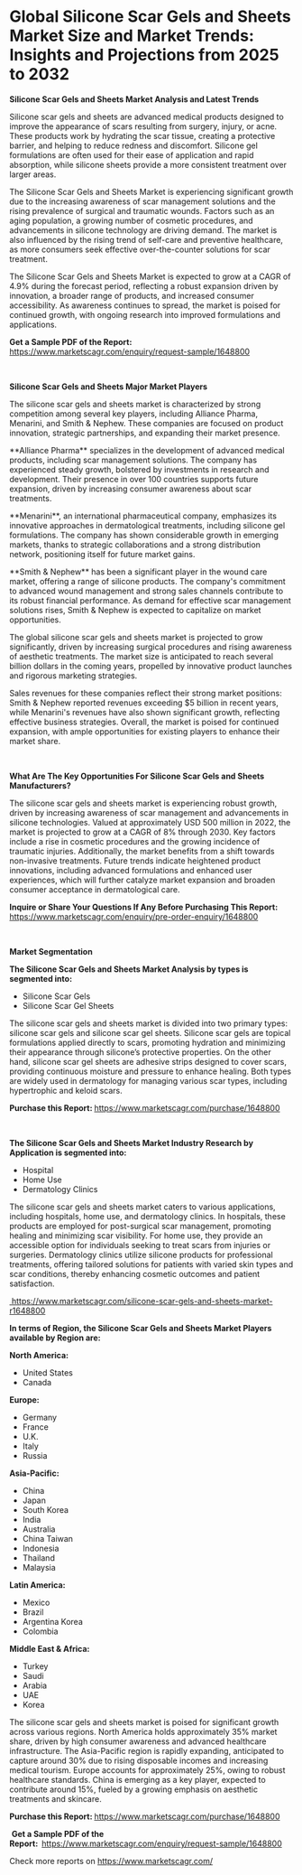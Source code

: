 <p><h1>Global Silicone Scar Gels and Sheets Market Size and Market Trends: Insights and Projections from 2025 to 2032</h1></p><p><strong>Silicone Scar Gels and Sheets Market Analysis and Latest Trends</strong></p>
<p><p>Silicone scar gels and sheets are advanced medical products designed to improve the appearance of scars resulting from surgery, injury, or acne. These products work by hydrating the scar tissue, creating a protective barrier, and helping to reduce redness and discomfort. Silicone gel formulations are often used for their ease of application and rapid absorption, while silicone sheets provide a more consistent treatment over larger areas.</p><p>The Silicone Scar Gels and Sheets Market is experiencing significant growth due to the increasing awareness of scar management solutions and the rising prevalence of surgical and traumatic wounds. Factors such as an aging population, a growing number of cosmetic procedures, and advancements in silicone technology are driving demand. The market is also influenced by the rising trend of self-care and preventive healthcare, as more consumers seek effective over-the-counter solutions for scar treatment.</p><p>The Silicone Scar Gels and Sheets Market is expected to grow at a CAGR of 4.9% during the forecast period, reflecting a robust expansion driven by innovation, a broader range of products, and increased consumer accessibility. As awareness continues to spread, the market is poised for continued growth, with ongoing research into improved formulations and applications.</p></p>
<p><strong>Get a Sample PDF of the Report:&nbsp;</strong> <a href="https://www.marketscagr.com/enquiry/request-sample/1648800?utm_campaign=3509&utm_medium=2&utm_source=Github&utm_content=ia&utm_term=26032025&utm_id=silicone-scar-gels-and-sheets">https://www.marketscagr.com/enquiry/request-sample/1648800</a></p>
<p>&nbsp;</p>
<p><strong>Silicone Scar Gels and Sheets Major Market Players</strong></p>
<p><p>The silicone scar gels and sheets market is characterized by strong competition among several key players, including Alliance Pharma, Menarini, and Smith & Nephew. These companies are focused on product innovation, strategic partnerships, and expanding their market presence.</p><p>**Alliance Pharma** specializes in the development of advanced medical products, including scar management solutions. The company has experienced steady growth, bolstered by investments in research and development. Their presence in over 100 countries supports future expansion, driven by increasing consumer awareness about scar treatments.</p><p>**Menarini**, an international pharmaceutical company, emphasizes its innovative approaches in dermatological treatments, including silicone gel formulations. The company has shown considerable growth in emerging markets, thanks to strategic collaborations and a strong distribution network, positioning itself for future market gains.</p><p>**Smith & Nephew** has been a significant player in the wound care market, offering a range of silicone products. The company's commitment to advanced wound management and strong sales channels contribute to its robust financial performance. As demand for effective scar management solutions rises, Smith & Nephew is expected to capitalize on market opportunities.</p><p>The global silicone scar gels and sheets market is projected to grow significantly, driven by increasing surgical procedures and rising awareness of aesthetic treatments. The market size is anticipated to reach several billion dollars in the coming years, propelled by innovative product launches and rigorous marketing strategies.</p><p>Sales revenues for these companies reflect their strong market positions: Smith & Nephew reported revenues exceeding $5 billion in recent years, while Menarini's revenues have also shown significant growth, reflecting effective business strategies. Overall, the market is poised for continued expansion, with ample opportunities for existing players to enhance their market share.</p></p>
<p>&nbsp;</p>
<p><strong>What Are The Key Opportunities For Silicone Scar Gels and Sheets Manufacturers?</strong></p>
<p><p>The silicone scar gels and sheets market is experiencing robust growth, driven by increasing awareness of scar management and advancements in silicone technologies. Valued at approximately USD 500 million in 2022, the market is projected to grow at a CAGR of 8% through 2030. Key factors include a rise in cosmetic procedures and the growing incidence of traumatic injuries. Additionally, the market benefits from a shift towards non-invasive treatments. Future trends indicate heightened product innovations, including advanced formulations and enhanced user experiences, which will further catalyze market expansion and broaden consumer acceptance in dermatological care.</p></p>
<p><strong>Inquire or Share Your Questions If Any Before Purchasing This Report:</strong> <a href="https://www.marketscagr.com/enquiry/pre-order-enquiry/1648800?utm_campaign=3509&utm_medium=2&utm_source=Github&utm_content=ia&utm_term=26032025&utm_id=silicone-scar-gels-and-sheets">https://www.marketscagr.com/enquiry/pre-order-enquiry/1648800</a></p>
<p>&nbsp;</p>
<p><strong>Market Segmentation</strong></p>
<p><strong>The Silicone Scar Gels and Sheets Market Analysis by types is segmented into:</strong></p>
<p><ul><li>Silicone Scar Gels</li><li>Silicone Scar Gel Sheets</li></ul></p>
<p><p>The silicone scar gels and sheets market is divided into two primary types: silicone scar gels and silicone scar gel sheets. Silicone scar gels are topical formulations applied directly to scars, promoting hydration and minimizing their appearance through silicone’s protective properties. On the other hand, silicone scar gel sheets are adhesive strips designed to cover scars, providing continuous moisture and pressure to enhance healing. Both types are widely used in dermatology for managing various scar types, including hypertrophic and keloid scars.</p></p>
<p><strong>Purchase this Report:&nbsp;</strong><a href="https://www.marketscagr.com/purchase/1648800?utm_campaign=3509&utm_medium=2&utm_source=Github&utm_content=ia&utm_term=26032025&utm_id=silicone-scar-gels-and-sheets">https://www.marketscagr.com/purchase/1648800</a></p>
<p>&nbsp;</p>
<p><strong>The Silicone Scar Gels and Sheets Market Industry Research by Application is segmented into:</strong></p>
<p><ul><li>Hospital</li><li>Home Use</li><li>Dermatology Clinics</li></ul></p>
<p><p>The silicone scar gels and sheets market caters to various applications, including hospitals, home use, and dermatology clinics. In hospitals, these products are employed for post-surgical scar management, promoting healing and minimizing scar visibility. For home use, they provide an accessible option for individuals seeking to treat scars from injuries or surgeries. Dermatology clinics utilize silicone products for professional treatments, offering tailored solutions for patients with varied skin types and scar conditions, thereby enhancing cosmetic outcomes and patient satisfaction.</p></p>
<p><a href="https://www.marketscagr.com/silicone-scar-gels-and-sheets-market-r1648800?utm_campaign=3509&utm_medium=2&utm_source=Github&utm_content=ia&utm_term=26032025&utm_id=silicone-scar-gels-and-sheets">&nbsp;https://www.marketscagr.com/silicone-scar-gels-and-sheets-market-r1648800</a></p>
<p><strong>In terms of Region, the Silicone Scar Gels and Sheets Market Players available by Region are:</strong></p>
<p>
    <p> <strong> North America: </strong>
        <ul>
            <li>United States</li>
            <li>Canada</li>
        </ul>
        </p> 
    <p> <strong> Europe: </strong>
        <ul>
            <li>Germany</li>
            <li>France</li>
            <li>U.K.</li>
            <li>Italy</li>
            <li>Russia</li>
        </ul>
        </p> 
    <p> <strong> Asia-Pacific: </strong>
        <ul>
            <li>China</li>
            <li>Japan</li>
            <li>South Korea</li>
            <li>India</li>
            <li>Australia</li>
            <li>China Taiwan</li>
            <li>Indonesia</li>
            <li>Thailand</li>
            <li>Malaysia</li>
        </ul>
        </p> 
    <p> <strong> Latin America: </strong>
        <ul>
            <li>Mexico</li>
            <li>Brazil</li>
            <li>Argentina Korea</li>
            <li>Colombia</li>
        </ul>
        </p> 
    <p> <strong> Middle East & Africa: </strong>
        <ul>
            <li>Turkey</li>
            <li>Saudi</li>
            <li>Arabia</li>
            <li>UAE</li>
            <li>Korea</li>
        </ul>
    </p>
    </p>
<p><p>The silicone scar gels and sheets market is poised for significant growth across various regions. North America holds approximately 35% market share, driven by high consumer awareness and advanced healthcare infrastructure. The Asia-Pacific region is rapidly expanding, anticipated to capture around 30% due to rising disposable incomes and increasing medical tourism. Europe accounts for approximately 25%, owing to robust healthcare standards. China is emerging as a key player, expected to contribute around 15%, fueled by a growing emphasis on aesthetic treatments and skincare.</p></p>
<p><strong>Purchase this Report: </strong><a href="https://www.marketscagr.com/purchase/1648800?utm_campaign=3509&utm_medium=2&utm_source=Github&utm_content=ia&utm_term=26032025&utm_id=silicone-scar-gels-and-sheets">https://www.marketscagr.com/purchase/1648800</a></p>
<p>&nbsp;<strong>Get a Sample PDF of the Report:&nbsp;&nbsp;</strong><a href="https://www.marketscagr.com/enquiry/request-sample/1648800?utm_campaign=3509&utm_medium=2&utm_source=Github&utm_content=ia&utm_term=26032025&utm_id=silicone-scar-gels-and-sheets">https://www.marketscagr.com/enquiry/request-sample/1648800</a></p>
<p><strong></strong></p>
<p>Check more reports on <a href="https://www.marketscagr.com/?utm_campaign=3509&utm_medium=2&utm_source=Github&utm_content=ia&utm_term=26032025&utm_id=silicone-scar-gels-and-sheets">https://www.marketscagr.com/</a></p>